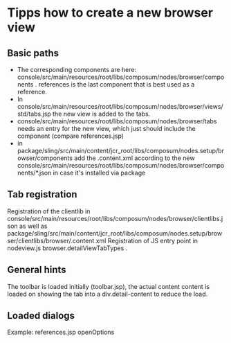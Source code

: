 # Tipps how to create a new browser view

## Basic paths

- The corresponding components are here: console/src/main/resources/root/libs/composum/nodes/browser/components .
  references is the last component that is best used as a reference.
- In console/src/main/resources/root/libs/composum/nodes/browser/views/std/tabs.jsp the new view is added to the tabs.
- console/src/main/resources/root/libs/composum/nodes/browser/tabs needs an entry for the new view, which just should
  include the component (compare references.jsp)
- in package/sling/src/main/content/jcr_root/libs/composum/nodes.setup/browser/components add the .content.xml according
  to the new console/src/main/resources/root/libs/composum/nodes/browser/components/*.json in case it's installed via
  package

## Tab registration

Registration of the clientlib in console/src/main/resources/root/libs/composum/nodes/browser/clientlibs.json as well as
package/sling/src/main/content/jcr_root/libs/composum/nodes.setup/browser/clientlibs/browser/.content.xml
Registration of JS entry point in nodeview.js browser.detailViewTabTypes .

## General hints

The toolbar is loaded initially (toolbar.jsp), the actual content content is loaded on showing the tab into a
div.detail-content to reduce the load.

## Loaded dialogs

Example: references.jsp openOptions
